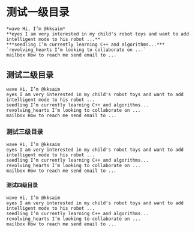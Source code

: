 
# 测试一级目录
    *wave Hi, I’m @kksaim*
    **eyes I am very interested in my child's robot toys and want to add intelligent mode to his robot ...**
    ***seedling I’m currently learning C++ and algorithms...***
    `revolving_hearts I’m looking to collaborate on ...`
    mailbox How to reach me send email to ...
## 测试二级目录
    wave Hi, I’m @kksaim
    eyes I am very interested in my child's robot toys and want to add intelligent mode to his robot ...
    seedling I’m currently learning C++ and algorithms...
    revolving_hearts I’m looking to collaborate on ...
    mailbox How to reach me send email to ...
### 测试三级目录
    wave Hi, I’m @kksaim
    eyes I am very interested in my child's robot toys and want to add intelligent mode to his robot ...
    seedling I’m currently learning C++ and algorithms...
    revolving_hearts I’m looking to collaborate on ...
    mailbox How to reach me send email to ...
#### 测试四级目录
    wave Hi, I’m @kksaim
    eyes I am very interested in my child's robot toys and want to add intelligent mode to his robot ...
    seedling I’m currently learning C++ and algorithms...
    revolving_hearts I’m looking to collaborate on ...
    mailbox How to reach me send email to ...
